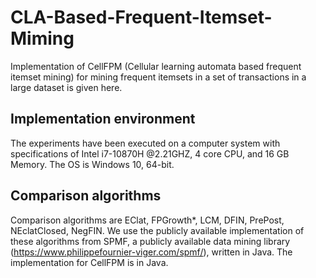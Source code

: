   # CLA-Based-Frequent-Itemset-Miming
Implementation of CellFPM (Cellular learning automata based frequent itemset mining) for mining frequent itemsets in a set of transactions in a large dataset is given here.

## Implementation environment
The experiments have been executed on a computer system with specifications of Intel i7-10870H @2.21GHZ, 4 core CPU, and 16 GB Memory. The OS is Windows 10, 64-bit. 

## Comparison algorithms
Comparison algorithms are EClat, FPGrowth*, LCM, DFIN, PrePost, NEclatClosed, NegFIN.
We use the publicly available implementation of these algorithms from SPMF, a publicly available data mining library (https://www.philippefournier-viger.com/spmf/), written in Java.
The implementation for CellFPM is in Java.


